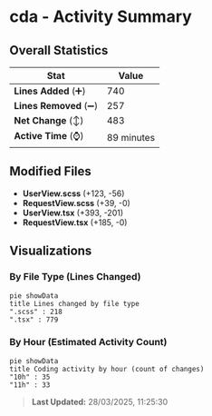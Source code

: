 # cda - Activity Summary 

## Overall Statistics

| Stat                   | Value                                                             |
| ---------------------- | ----------------------------------------------------------------- |
| **Lines Added** (➕)   | 740                                          |
| **Lines Removed** (➖) | 257                                        |
| **Net Change** (↕)    | 483                |
| **Active Time** (⌚)   | 89 minutes |


## Modified Files
- **UserView.scss** (+123, -56)
- **RequestView.scss** (+39, -0)
- **UserView.tsx** (+393, -201)
- **RequestView.tsx** (+185, -0)

## Visualizations

### By File Type (Lines Changed)

```mermaid
pie showData
title Lines changed by file type
".scss" : 218
".tsx" : 779
```

### By Hour (Estimated Activity Count)

```mermaid
pie showData
title Coding activity by hour (count of changes)
"10h" : 35
"11h" : 33
```


> **Last Updated:** 28/03/2025, 11:25:30
